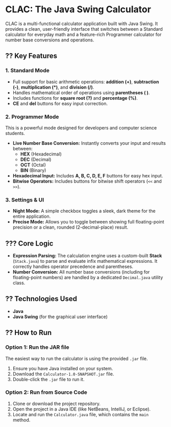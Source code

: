 # CLAC: The Java Swing Calculator

CLAC is a multi-functional calculator application built with Java Swing. It provides a clean, user-friendly interface that switches between a Standard calculator for everyday math and a feature-rich Programmer calculator for number base conversions and operations.


## ?? Key Features

### 1. Standard Mode
* Full support for basic arithmetic operations: **addition (+)**, **subtraction (-)**, **multiplication (*)**, and **division (/)**.
* Handles mathematical order of operations using **parentheses ( )**.
* Includes functions for **square root (?)** and **percentage (%)**.
* **CE** and **del** buttons for easy input correction.

### 2. Programmer Mode
This is a powerful mode designed for developers and computer science students.
* **Live Number Base Conversion:** Instantly converts your input and results between:
    * **HEX** (Hexadecimal)
    * **DEC** (Decimal)
    * **OCT** (Octal)
    * **BIN** (Binary)
* **Hexadecimal Input:** Includes **A, B, C, D, E, F** buttons for easy hex input.
* **Bitwise Operators:** Includes buttons for bitwise shift operators (`<<` and `>>`).

### 3. Settings & UI
* **Night Mode:** A simple checkbox toggles a sleek, dark theme for the entire application.
* **Precise Mode:** Allows you to toggle between showing full floating-point precision or a clean, rounded (2-decimal-place) result.

## ??? Core Logic
* **Expression Parsing:** The calculation engine uses a custom-built **Stack** (`Stack.java`) to parse and evaluate infix mathematical expressions. It correctly handles operator precedence and parentheses.
* **Number Conversion:** All number base conversions (including for floating-point numbers) are handled by a dedicated `Decimal.java` utility class.

## ?? Technologies Used
* **Java**
* **Java Swing** (for the graphical user interface)

## ?? How to Run

### Option 1: Run the JAR file
The easiest way to run the calculator is using the provided `.jar` file.
1.  Ensure you have Java installed on your system.
2.  Download the `Calculator-1.0-SNAPSHOT.jar` file.
3.  Double-click the `.jar` file to run it.

### Option 2: Run from Source Code
1.  Clone or download the project repository.
2.  Open the project in a Java IDE (like NetBeans, IntelliJ, or Eclipse).
3.  Locate and run the `Calculator.java` file, which contains the `main` method.